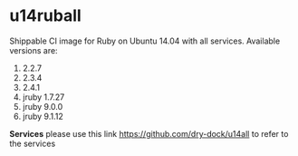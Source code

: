 u14ruball
================

Shippable CI image for Ruby on Ubuntu 14.04 with all services. Available versions are:

1. 2.2.7
2. 2.3.4
3. 2.4.1
4. jruby 1.7.27
5. jruby 9.0.0
6. jruby 9.1.12

**Services**
please use this link https://github.com/dry-dock/u14all to refer to the services

